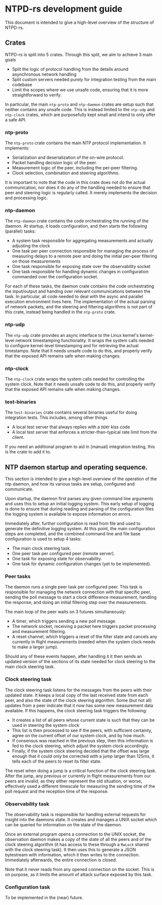# NTPD-rs development guide

This document is intended to give a high-level overview of the structure of NTPD-rs.

## Crates

NTPD-rs is split into 5 crates. Through this split, we aim to achieve 3 main goals
 - Split the logic of protocol handling from the details around asynchronous network handling
 - Split custom servers needed purely for integration testing from the main codebase
 - Limit the scopes where we use unsafe code, ensuring that it is more straightforward to verify.

In particular, the main `ntp-proto` and `ntp-daemon` crates are setup such that neither contains any unsafe code. This is instead limited to the `ntp-udp` and `ntp-clock` crates, which are purposefully kept small and intend to only offer a safe API.

### ntp-proto

The `ntp-proto` crate contains the main NTP protocol implementation. It implements:
 - Serialization and deserialization of the on-wire protocol.
 - Packet handling decision logic of the peer.
 - Measurement logic of the peer, including the per-peer filtering.
 - Clock selection, combination and steering algorithms.

It is important to note that the code in this crate does not do the actual communication, nor does it do any of the handling needed to ensure that peer and steering logic is regularly called. It merely implements the decision and processing logic.

### ntp-daemon

The `ntp-daemon` crate contains the code orchestrating the running of the daemon. At startup, it loads configuration, and then starts the following (parallel) tasks:
 - A system task responsible for aggregating measurements and actually adjusting the clock
 - One task per peer connection responsible for managing the process of measuring delays to a remote peer and doing the initial per-peer filtering on those measurements
 - One task responsible for exposing state over the observability socket
 - One task responsible for handling dynamic changes in configuration commanded over the configuration socket.

For each of these tasks, the daemon crate contains the code orchestrating the input/output and handing over relevant communications between the task. In particular, all code needed to deal with the async and parallel execution environment lives here. The implementation of the actual parsing of network packets, and the steering and filtering algorithms is not part of this crate, instead being handled in the `ntp-proto` crate.

### ntp-udp

The `ntp-udp` crate provides an async interface to the Linux kernel's kernel-level network timestamping functionality. It wraps the system calls needed to configure kernel-level timestamping and for retrieving the actual timestamps. Note that it needs unsafe code to do this, and properly verify that the exposed API remains safe when making changes.

### ntp-clock

The `ntp-clock` crate wraps the system calls needed for controlling the system clock. Note that it needs unsafe code to do this, and properly verify that the exposed API remains safe when making changes.

### test-binaries

The `test-binaries` crate contains several binaries useful for doing integration tests. This includes, among other things
 - A local test server that always replies with a `DENY` kiss code
 - A local test server that enforces a stricter-than-typical rate limit from the client.

If you need an additional program to aid in (manual) integration testing, this is the crate to add it to.

## NTP daemon startup and operating sequence.

This section is intended to give a high-level overview of the operation of the ntp daemon, and how its various tasks are setup, configured and communicate.

Upon startup, the daemon first parses any given command line arguments and uses this to setup an initial logging system. This early setup of logging is done to ensure that during reading and parsing of the configuration files the logging system is available to expose information on errors.

Immediately after, further configuration is read from file and used to generate the definitive logging system. At this point, the main configuration steps are completed, and the combined command line and file base configuration is used to setup 4 tasks:
 - The main clock steering task.
 - One peer task per configured peer (remote server).
 - One task for exposing state for observability.
 - One task for dynamic configuration changes (yet to be implemented).

### Peer tasks

The daemon runs a single peer task per configured peer. This task is responsible for managing the network connection with that specific peer, sending the poll message to start a clock difference measurement, handling the response, and doing an initial filtering step over the measurements.

The main loop of the peer waits on 3 futures simultaneously:
 - A timer, which triggers sending a new poll message.
 - The network socket, receiving a packet here triggers packet processing and measurement filtering.
 - A reset channel, which triggers a reset of the filter state and cancels any currently in flight measurements (needed when the system clock needs to make a larger jump).

Should any of these events happen, after handling it it then sends an updated version of the sections of its state needed for clock steering to the main clock steering task.

### Clock steering task

The clock steering task listens for the messages from the peers with their updated state. It keeps a local copy of the last received state from each peer, and also the state of the clock steering algorithm. Some (but not all) updates from a peer indicate that it now has some new measurement data available. If this happens, the clock steering task triggers the following:
 - It creates a list of all peers whose current state is such that they can be used in steering the system clock
 - This list is then processed to see if the peers, with sufficient certainty, agree on the current offset of our system clock, and by how much.
 - If consensus was reached in the previous step, then this information is fed to the clock steering, which adjust the system clock accordingly.
 - Finally, if the system clock steering decided that the offset was large enough that it could only be corrected with a jump larger than 125ms, it tells each of the peers to reset its filter state.

The reset when doing a jump is a critical function of the clock steering task. After the jump, any previous or currently in flight measurements from our peers are invalid, as they either represent the old situation, or worse, effectively used a different timescale for measuring the sending time of the poll request and the reception time of the response.

### Observability task

The observability task is responsible for handling external requests for insight into the daemons state. It creates and manages a UNIX socket which can be queried for information on the state of the daemon.

Once an external program opens a connection to the UNIX socket, the observation daemon makes a copy of the state of all the peers and of the clock steering algorithm (it has access to these through a `RwLock` shared with the clock steering task). It then uses this to generate a JSON bytestream with information, which it then writes to the connection. Immediately afterwards, the entire connection is closed.

Note that it never reads from any opened connection on the socket. This is on purpose, as it limits the amount of attack surface exposed by this task.

### Configuration task

To be implemented in the (near) future.
